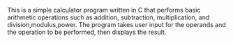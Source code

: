 This is a simple calculator program written in C that performs basic arithmetic operations such as addition, subtraction, multiplication, and division,modulus,power. The program takes user input for the operands and the operation to be performed, then displays the result.
